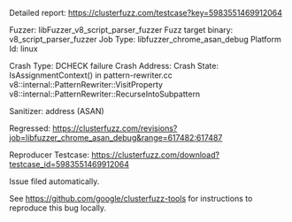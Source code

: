 Detailed report: https://clusterfuzz.com/testcase?key=5983551469912064

Fuzzer: libFuzzer_v8_script_parser_fuzzer
Fuzz target binary: v8_script_parser_fuzzer
Job Type: libfuzzer_chrome_asan_debug
Platform Id: linux

Crash Type: DCHECK failure
Crash Address: 
Crash State:
  IsAssignmentContext() in pattern-rewriter.cc
  v8::internal::PatternRewriter::VisitProperty
  v8::internal::PatternRewriter::RecurseIntoSubpattern
  
Sanitizer: address (ASAN)

Regressed: https://clusterfuzz.com/revisions?job=libfuzzer_chrome_asan_debug&range=617482:617487

Reproducer Testcase: https://clusterfuzz.com/download?testcase_id=5983551469912064

Issue filed automatically.

See https://github.com/google/clusterfuzz-tools for instructions to reproduce this bug locally.
